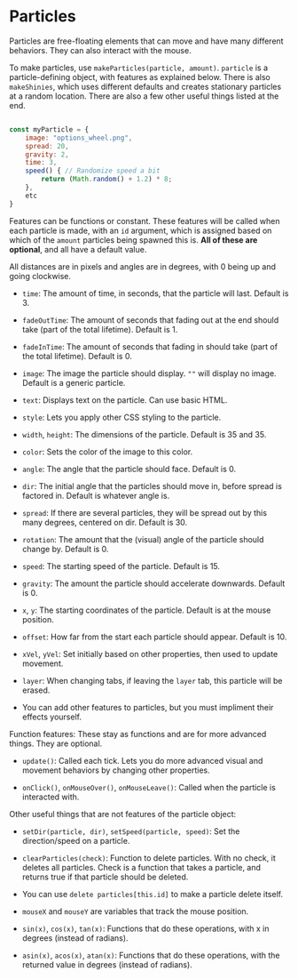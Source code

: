 # Particles

Particles are free-floating elements that can move and have many different behaviors. They can also interact with the mouse.

To make particles, use `makeParticles(particle, amount)`. `particle` is a particle-defining object, with features as explained below. There is also `makeShinies`, which uses different defaults and creates stationary particles at a random location. There are also a few other useful things listed at the end.

```js

const myParticle = {
    image: "options_wheel.png",
    spread: 20,
    gravity: 2,
    time: 3,
    speed() { // Randomize speed a bit
        return (Math.random() + 1.2) * 8;
    },
    etc
}
```

Features can be functions or constant. These features will be called when each particle is made, with an `id` argument, which is assigned based on which of the `amount` particles being spawned this is. **All of these are optional**, and all have a default value.

All distances are in pixels and angles are in degrees, with 0 being up and going clockwise.

- `time`: The amount of time, in seconds, that the particle will last. Default is 3.

- `fadeOutTime`: The amount of seconds that fading out at the end should take (part of the total lifetime). Default is 1.

- `fadeInTime`: The amount of seconds that fading in should take (part of the total lifetime). Default is 0.

- `image`: The image the particle should display. `""` will display no image. Default is a generic particle.

- `text`: Displays text on the particle. Can use basic HTML.

- `style`: Lets you apply other CSS styling to the particle.

- `width`, `height`: The dimensions of the particle. Default is 35 and 35.

- `color`: Sets the color of the image to this color.

- `angle`: The angle that the particle should face. Default is 0.

- `dir`: The initial angle that the particles should move in, before spread is factored in. Default is whatever angle is.

- `spread`: If there are several particles, they will be spread out by this many degrees, centered on dir. Default is 30.

- `rotation`: The amount that the (visual) angle of the particle should change by. Default is 0.

- `speed`: The starting speed of the particle. Default is 15.

- `gravity`: The amount the particle should accelerate downwards. Default is 0.

- `x`, `y`: The starting coordinates of the particle. Default is at the mouse position.

- `offset`: How far from the start each particle should appear. Default is 10.

- `xVel`, `yVel`: Set initially based on other properties, then used to update movement.

- `layer`: When changing tabs, if leaving the `layer` tab, this particle will be erased.

- You can add other features to particles, but you must impliment their effects yourself.

Function features: These stay as functions and are for more advanced things. They are optional.

- `update()`: Called each tick. Lets you do more advanced visual and movement behaviors by changing other properties.

- `onClick()`, `onMouseOver()`, `onMouseLeave()`: Called when the particle is interacted with.

Other useful things that are not features of the particle object:

- `setDir(particle, dir)`, `setSpeed(particle, speed)`: Set the direction/speed on a particle.

- `clearParticles(check)`: Function to delete particles. With no check, it deletes all particles. Check is a function that takes a particle, and returns true if that particle should be deleted.

- You can use `delete particles[this.id]` to make a particle delete itself.

- `mouseX` and `mouseY` are variables that track the mouse position.

- `sin(x)`, `cos(x)`, `tan(x)`: Functions that do these operations, with x in degrees (instead of radians).

- `asin(x)`, `acos(x)`, `atan(x)`: Functions that do these operations, with the returned value in degrees (instead of radians).
